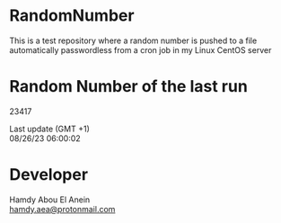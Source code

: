# RandomNumber    
This is a test repository where a random number is pushed to a file automatically passwordless from a cron job in my Linux CentOS server    
# Random Number of the last run   
23417
      
Last update (GMT +1)    
08/26/23 06:00:02
# Developer    
Hamdy Abou El Anein   
hamdy.aea@protonmail.com
